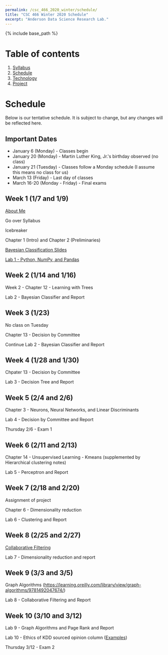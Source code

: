 ```yaml
---
permalink: /csc_466_2020_winter/schedule/
title: "CSC 466 Winter 2020 Schedule"
excerpt: "Anderson Data Science Research Lab."
---
```


{% include base_path %}

# Table of contents
1. [Syllabus](/csc_466_2020_winter/)
2. [Schedule](/csc_466_2020_winter/schedule/)
3. [Technology](/csc_466_2020_winter/technology/)
4. [Project](/csc_466_2020_winter/project/)

# Schedule
Below is our tentative schedule. It is subject to change, but any changes will be reflected here.

## Important Dates
* January 6 (Monday) - Classes begin
* January 20 (Monday) - Martin Luther King, Jr.'s birthday observed (no class)
* January 21 (Tuesday) - Classes follow a Monday schedule (I assume this means no class for us)
* March 13 (Friday) - Last day of classes
* March 16-20 (Monday - Friday) - Final exams

## Week 1 (1/7 and 1/9)
<a href="/csc_466_2020_winter/aboutme.pptx">About Me</a>

Go over Syllabus

Icebreaker

Chapter 1 (Intro) and Chapter 2 (Preliminaries)

<a href="/data_301_2019_fall/Bayesian Classification.ppt">Bayesian Classification Slides</a>

[Lab 1 - Python, NumPy, and Pandas](https://classroom.github.com/a/efsRItDZ)

## Week 2 (1/14 and 1/16)
Week 2 - Chapter 12 - Learning with Trees

Lab 2 - Bayesian Classifier and Report

## Week 3 (1/23)
No class on Tuesday

Chapter 13 - Decision by Committee

Continue Lab 2 - Bayesian Classifier and Report

## Week 4 (1/28 and 1/30)
Chpater 13 - Decision by Committee

Lab 3 - Decision Tree and Report

## Week 5 (2/4 and 2/6)
Chapter 3 - Neurons, Neural Networks, and Linear Discriminants

Lab 4 - Decision by Committee and Report

Thursday 2/6 - Exam 1

## Week 6 (2/11 and 2/13)
Chapter 14 - Unsupervised Learning - Kmeans (supplemented by Hierarchical clustering notes)

Lab 5 - Perceptron and Report

## Week 7 (2/18 and 2/20)
Assignment of project

Chapter 6 - Dimensionality reduction

Lab 6 - Clustering and Report

## Week 8 (2/25 and 2/27)
<a href="/csc_466_2020_winter/CF_AdaptiveWeb_2006.pdf">Collaborative Filtering</a>

Lab 7 - Dimensionality reduction and report

## Week 9 (3/3 and 3/5)
Graph Algorithms (https://learning.oreilly.com/library/view/graph-algorithms/9781492047674/)

Lab 8 - Collaborative Filtering and Report

## Week 10 (3/10 and 3/12)
Lab 9 - Graph Algorithms and Page Rank and Report

Lab 10 - Ethics of KDD sourced opinion column (<a href="https://www.bloomberg.com/authors/ATFPV0aLyJM/catherine-h-oneil">Examples</a>)

Thursday 3/12 - Exam 2
